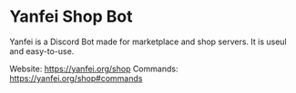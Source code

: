 # Yanfei Shop Bot

Yanfei is a Discord Bot made for marketplace and shop servers. It is useul and easy-to-use.

Website: https://yanfei.org/shop
Commands: https://yanfei.org/shop#commands
